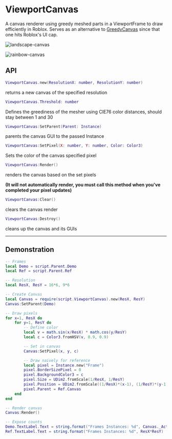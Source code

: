 # ViewportCanvas
A canvas renderer using greedy meshed parts in a ViewportFrame to draw efficiently in Roblox. Serves as an alternative to [GreedyCanvas](https://github.com/boatbomber/GreedyCanvas) since that one hits Roblox's UI cap.

![landscape-canvas](https://user-images.githubusercontent.com/40185666/161709140-09edba9b-8228-4041-ac82-e077f94abc99.JPG)

![rainbow-canvas](https://user-images.githubusercontent.com/40185666/161709152-379bb77d-1eae-4736-aea6-921b422e1648.JPG)

## API

```Lua
ViewportCanvas.new(ResolutionX: number, ResolutionY: number)
```

returns a new canvas of the specified resolution

```Lua
ViewportCanvas.Threshold: number
```

Defines the greediness of the mesher using CIE76 color distances, should stay between 1 and 30

```Lua
ViewportCanvas:SetParent(Parent: Instance)
```

parents the canvas GUI to the passed Instance

```Lua
ViewportCanvas:SetPixel(X: number, Y: number, Color: Color3)
```

Sets the color of the canvas specified pixel

```Lua
ViewportCanvas:Render()
```

renders the canvas based on the set pixels

**(It will not automatically render, you must call this method when you've completed your pixel updates)**

```Lua
ViewportCanvas:Clear()
```

clears the canvas render


```Lua
ViewportCanvas:Destroy()
```

cleans up the canvas and its GUIs


----------------------

## Demonstration

```Lua
-- Frames
local Demo = script.Parent.Demo
local Ref = script.Parent.Ref

-- Resolution
local ResX, ResY = 16*6, 9*6

-- Create Canvas
local Canvas = require(script.ViewportCanvas).new(ResX, ResY)
Canvas:SetParent(Demo)

-- Draw pixels
for x=1, ResX do
	for y=1, ResY do
		-- Define color
		local v = math.sin(x/ResX) * math.cos(y/ResY)
		local c = Color3.fromHSV(v, 0.9, 0.9)

		-- Set in canvas
		Canvas:SetPixel(x, y, c)

		-- Draw naively for reference
		local pixel = Instance.new("Frame")
		pixel.BorderSizePixel = 0
		pixel.BackgroundColor3 = c
		pixel.Size = UDim2.fromScale(1/ResX, 1/ResY)
		pixel.Position = UDim2.fromScale((1/ResX)*(x-1), (1/ResY)*(y-1))
		pixel.Parent = Ref.Canvas
	end
end

-- Render canvas
Canvas:Render()

-- Expose counts
Demo.TextLabel.Text = string.format("Frames Instances: %d", Canvas._ActiveFrames)
Ref.TextLabel.Text = string.format("Frames Instances: %d", ResX*ResY)
```
